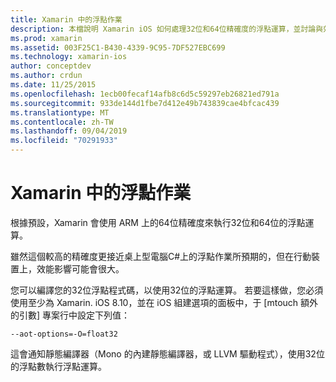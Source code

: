 ```yaml
---
title: Xamarin 中的浮點作業
description: 本檔說明 Xamarin iOS 如何處理32位和64位精確度的浮點運算，並討論與效能相關聯的影響。
ms.prod: xamarin
ms.assetid: 003F25C1-B430-4339-9C95-7DF527EBC699
ms.technology: xamarin-ios
author: conceptdev
ms.author: crdun
ms.date: 11/25/2015
ms.openlocfilehash: 1ecb00fecaf14afb8c6d5c59297eb26821ed791a
ms.sourcegitcommit: 933de144d1fbe7d412e49b743839cae4bfcac439
ms.translationtype: MT
ms.contentlocale: zh-TW
ms.lasthandoff: 09/04/2019
ms.locfileid: "70291933"
---
```

# <a name="floating-point-operations-in-xamarinios"></a>Xamarin 中的浮點作業

根據預設，Xamarin 會使用 ARM 上的64位精確度來執行32位和64位的浮點運算。  

雖然這個較高的精確度更接近桌上型電腦C#上的浮點作業所預期的，但在行動裝置上，效能影響可能會很大。

您可以編譯您的32位浮點程式碼，以使用32位的浮點運算。  若要這樣做，您必須使用至少為 Xamarin. iOS 8.10，並在 iOS 組建選項的面板中，于 [mtouch 額外的引數] 專案行中設定下列值：

```
--aot-options=-O=float32
```

這會通知靜態編譯器（Mono 的內建靜態編譯器，或 LLVM 驅動程式），使用32位的浮點數執行浮點運算。
